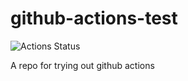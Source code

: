 # github-actions-test

![Actions Status](https://github.com/ITProKyle/github-actions-test/workflows/Hello%20World/badge.svg)

A repo for trying out github actions
